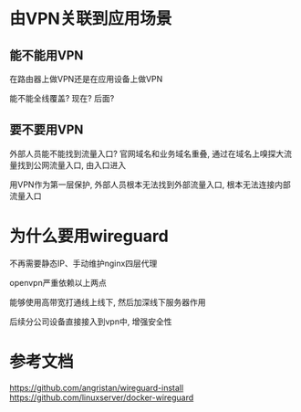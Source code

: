 # 由VPN关联到应用场景

## 能不能用VPN

在路由器上做VPN还是在应用设备上做VPN

能不能全线覆盖? 现在? 后面?

## 要不要用VPN

外部人员能不能找到流量入口? 官网域名和业务域名重叠, 通过在域名上嗅探大流量找到公网流量入口, 由入口进入

用VPN作为第一层保护, 外部人员根本无法找到外部流量入口, 根本无法连接内部流量入口





# 为什么要用wireguard

不再需要静态IP、手动维护nginx四层代理

openvpn严重依赖以上两点



能够使用高带宽打通线上线下, 然后加深线下服务器作用

后续分公司设备直接接入到vpn中, 增强安全性

# 参考文档

https://github.com/angristan/wireguard-install
https://github.com/linuxserver/docker-wireguard

